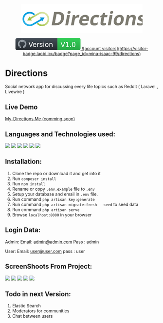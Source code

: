 <p align="center">
    <img src="public/Directions_logo.svg" width="400" alt="logo"/>
</p>

<p align="center">
    <a href="https://www.my-directions.me">
        <img src="public/version-badge.svg" alt="Version" />
    </a>
     <a href="https://visitor-badge.laobi.icu/badge?page_id=mina-isaac-99/directions">
        ![account visitors](https://visitor-badge.laobi.icu/badge?page_id=mina-isaac-99/directions)
    </a>
</p>

# Directions

Social network app for discussing every life topics such as Reddit ( Laravel , Livewire )

## Live Demo

<a href="https://www.my-directions.me/"> My-Directions.Me (comming soon) </a>

## Languages and Technologies used:  

<code><img height="24" src="https://cdn.cdnlogo.com/logos/h/90/html-5.svg"></code>
<code><img height="20" src="https://cdn.cdnlogo.com/logos/c/18/css.svg"></code>
<code><img height="20" src="https://cdn.cdnlogo.com/logos/t/58/tailwindcss.svg"></code>
<code><img height="24" src="https://laracasts.com/images/topics/icons/livewire-logo.svg"></code>
<code><img height="24" src="https://cdn.cdnlogo.com/logos/l/23/laravel.svg"></code>
<code><img height="24" src="https://cdn.cdnlogo.com/logos/m/6/mariadb.svg"></code>

## Installation:

1. Clone the repo or download it and get into it
2. Run `composer install`
3. Run `npm install`
4. Rename or copy `.env.example` file to `.env`
5. Setup your database and email in `.env` file.
6. Run command `php artisan key:generate`
7. Run command `php artisan migrate:fresh --seed` to seed data
8. Run command `php artisan serve`
9. Browse `localhost:8000` in your browser

## Login Data: 

Admin:
Email: admin@admin.com
Pass : admin

User:
Email: user@user.com
pass : user

## ScreenShoots From Project: 

<img src="https://i.imgur.com/24FyhLf.jpg" width="300px"> 

<img src="https://i.imgur.com/8MkG3tg.jpg" width="300px"> 

<img src="https://i.imgur.com/FhxiBHI.jpg" width="300px"> 

<img src="https://i.imgur.com/DCmi2Z1.jpg" width="300px"> 

<img src="https://i.imgur.com/2gOqDhY.jpg" width="300px"> 

## Todo in next Version:

1. Elastic Search
2. Moderators for communities
3. Chat between users